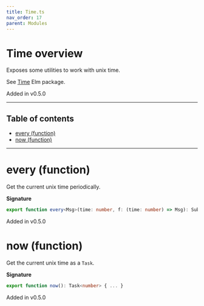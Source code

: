 ```yaml
---
title: Time.ts
nav_order: 17
parent: Modules
---
```


# Time overview

Exposes some utilities to work with unix time.

See [Time](https://package.elm-lang.org/packages/elm/time/latest/Time) Elm package.

Added in v0.5.0

---

<h2 class="text-delta">Table of contents</h2>

- [every (function)](#every-function)
- [now (function)](#now-function)

---

# every (function)

Get the current unix time periodically.

**Signature**

```ts
export function every<Msg>(time: number, f: (time: number) => Msg): Sub<Msg> { ... }
```

Added in v0.5.0

# now (function)

Get the current unix time as a `Task`.

**Signature**

```ts
export function now(): Task<number> { ... }
```

Added in v0.5.0
